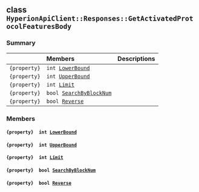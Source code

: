 ## class `HyperionApiClient::Responses::GetActivatedProtocolFeaturesBody` 

### Summary

 Members                        | Descriptions                                
--------------------------------|---------------------------------------------
`{property}  int `[`LowerBound`](#class_hyperion_api_client_1_1_responses_1_1_get_activated_protocol_features_body_1a6f98147aca1b7780618bec44992a4c70) | 
`{property}  int `[`UpperBound`](#class_hyperion_api_client_1_1_responses_1_1_get_activated_protocol_features_body_1a23ac64b5780397bb78675bc28d280a5a) | 
`{property}  int `[`Limit`](#class_hyperion_api_client_1_1_responses_1_1_get_activated_protocol_features_body_1a6fac9866655c7ad72f728800ed0e3e98) | 
`{property}  bool `[`SearchByBlockNum`](#class_hyperion_api_client_1_1_responses_1_1_get_activated_protocol_features_body_1abacd31db37775ae238fb161bd12fb5e7) | 
`{property}  bool `[`Reverse`](#class_hyperion_api_client_1_1_responses_1_1_get_activated_protocol_features_body_1a093b52f4fe296c95c39178c7cce540b1) | 

### Members

#### `{property}  int `[`LowerBound`](#class_hyperion_api_client_1_1_responses_1_1_get_activated_protocol_features_body_1a6f98147aca1b7780618bec44992a4c70) 

#### `{property}  int `[`UpperBound`](#class_hyperion_api_client_1_1_responses_1_1_get_activated_protocol_features_body_1a23ac64b5780397bb78675bc28d280a5a) 

#### `{property}  int `[`Limit`](#class_hyperion_api_client_1_1_responses_1_1_get_activated_protocol_features_body_1a6fac9866655c7ad72f728800ed0e3e98) 

#### `{property}  bool `[`SearchByBlockNum`](#class_hyperion_api_client_1_1_responses_1_1_get_activated_protocol_features_body_1abacd31db37775ae238fb161bd12fb5e7) 

#### `{property}  bool `[`Reverse`](#class_hyperion_api_client_1_1_responses_1_1_get_activated_protocol_features_body_1a093b52f4fe296c95c39178c7cce540b1) 

